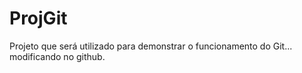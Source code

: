 # ProjGit
Projeto que será utilizado para demonstrar o funcionamento do Git...
modificando no github.

